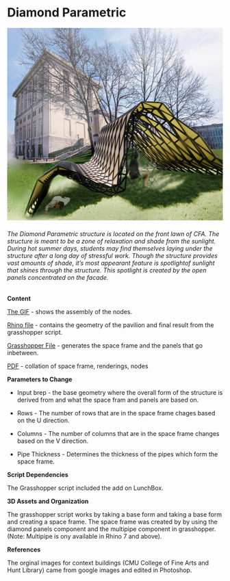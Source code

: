# Diamond Parametric 

<p align="center">
    <img src="https://raw.githubusercontent.com/nmenon005/BhavsarMenonHomM6/main/fcd4renderview1.jpg" />
</p>

###### The Diamond Parametric structure is located on the front lawn of CFA. The structure is meant to be a zone of relaxation and shade from the sunlight. During hot summer days, students may find themselves laying under the structure after a long day of stressful work. Though the structure provides vast amounts of shade, it’s most appearant feature is spotlightof sunlight that shines through the structure. This spotlight is created by the open panels concentrated on the facade. 

**Content** 

[The GIF](https://drive.google.com/file/d/1QAdq-9esMrT-bePc5J-s4v1IA4N8WTb5/view?usp=sharing) - shows the assembly of the nodes. 
 
[Rhino file](https://drive.google.com/file/d/1xbqSAOVQW1j8a9ieal82zGQHMOWOmGtv/view?usp=sharing) - contains the geometry of the pavilion and final result from the grasshopper script. 
 
[Grasshopper File](https://drive.google.com/file/d/1Rg-0ocuyb4OfsNolPBylRTsa6LMPeFDA/view?usp=sharing) - generates the space frame and the panels that go inbetween. 
 
[PDF](https://drive.google.com/file/d/1SIb6xAm_3C6eQBihXDwRzzn65J4NFqgp/view?usp=sharing) - collation of space frame, renderings, nodes

**Parameters to Change**

* Input brep - the base geometry where the overall form of the structure is derived from and what the space fram and panels are based on.   
* Rows - The number of rows that are in the space frame chages based on the U direction. 

* Columns - The number of columns that are in the space frame changes based on the V direction. 

* Pipe Thickness - Determines the thickness of the pipes which form the space frame. 

**Script Dependencies**

The Grasshopper script included the add on LunchBox. 



**3D Assets and Organization**

The grasshopper script works by taking a base form and taking a base form and creating a space frame. The space frame was created by by using the diamond panels component and the multipipe component in grasshopper. (Note: Multipipe is ony available in Rhino 7 and above). 

**References** 

The orginal images for context buildings (CMU College of Fine Arts and Hunt Library) came from google images and edited in Photoshop. 
